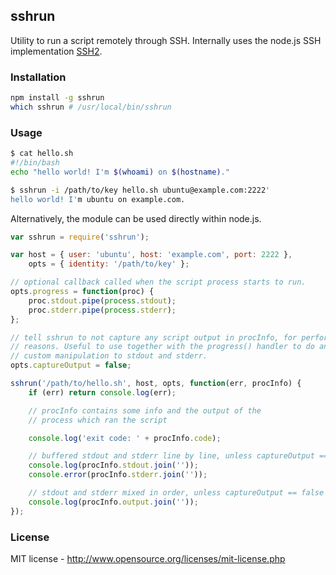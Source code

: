 ## sshrun

Utility to run a script remotely through SSH. Internally uses the node.js SSH implementation [SSH2](https://github.com/mscdex/ssh2).

### Installation

```bash
npm install -g sshrun
which sshrun # /usr/local/bin/sshrun
```

### Usage

```bash
$ cat hello.sh
#!/bin/bash
echo "hello world! I'm $(whoami) on $(hostname)."

$ sshrun -i /path/to/key hello.sh ubuntu@example.com:2222'
hello world! I'm ubuntu on example.com.
```

Alternatively, the module can be used directly within node.js.

```js
var sshrun = require('sshrun');

var host = { user: 'ubuntu', host: 'example.com', port: 2222 },
    opts = { identity: '/path/to/key' };

// optional callback called when the script process starts to run.
opts.progress = function(proc) {
    proc.stdout.pipe(process.stdout);
    proc.stderr.pipe(process.stderr);
};

// tell sshrun to not capture any script output in procInfo, for performance
// reasons. Useful to use together with the progress() handler to do any
// custom manipulation to stdout and stderr.
opts.captureOutput = false;

sshrun('/path/to/hello.sh', host, opts, function(err, procInfo) {
    if (err) return console.log(err);

    // procInfo contains some info and the output of the
    // process which ran the script

    console.log('exit code: ' + procInfo.code);

    // buffered stdout and stderr line by line, unless captureOutput == false
    console.log(procInfo.stdout.join(''));
    console.error(procInfo.stderr.join(''));

    // stdout and stderr mixed in order, unless captureOutput == false
    console.log(procInfo.output.join(''));
});

```

### License

MIT license - http://www.opensource.org/licenses/mit-license.php
